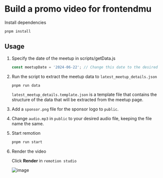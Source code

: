 # Build a promo video for frontendmu

Install dependencies

```bash
pnpm install
```

## Usage

1. Specify the date of the meetup in scripts/getData.js

    ```js
    const meetupDate = '2024-06-22'; // Change this date to the desired meetup date
    ```

2. Run the script to extract the meetup data to `latest_meetup_details.json`

    ```bash
    pnpm run data
    ```

    `latest_meetup_details.template.json` is a template file that contains the structure of the data that will be extracted from the meetup page.

3. Add a `sponsor.png` file for the sponsor logo to `public`.

4. Change `audio.mp3` in `public` to your desired audio file, keeping the file name the same.

5. Start remotion

    ```bash
    pnpm run start
    ```

6. Render the video

    Click **Render** in `remotion studio`

    ![image](https://github.com/user-attachments/assets/d674e835-0475-4fd3-88fb-f82243e9f254)
